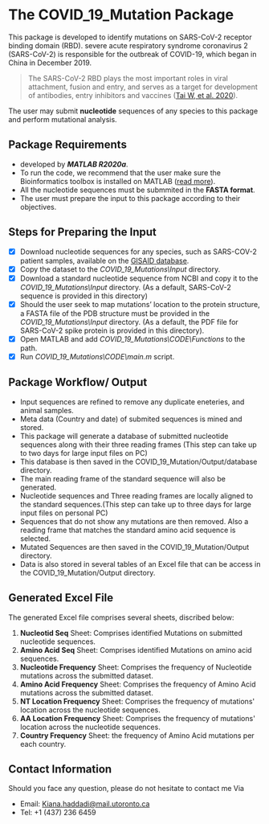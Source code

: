 # The COVID_19_Mutation Package
This package is developed to identify mutations on SARS-CoV-2 receptor binding domain (RBD).
severe acute respiratory syndrome coronavirus 2 (SARS-CoV-2) is responsible for the outbreak of COVID-19, which began in China in December 2019. 
> The SARS-CoV-2 RBD plays the most important roles in viral attachment, fusion and entry, and serves as a target for development of antibodies, entry inhibitors and vaccines ([Tai W, et al. 2020](https://www.nature.com/articles/s41423-020-0400-4)).

The user may submit **nucleotide** sequences of any species to this package and perform mutational analysis.

## Package Requirements
-	developed by ***MATLAB R2020a***.
-	To run the code, we recommend that the user make sure the Bioinformatics toolbox is installed on MATLAB ([read more](https://www.mathworks.com/products/bioinfo.html)).
-	All the nucleotide sequences must be submmited in the **FASTA format**.
-	The user must prepare the input to this package according to their objectives.
	
## Steps for Preparing the **Input**
- [x] Download nucleotide sequences for any species, such as SARS-COV-2 patient samples, available on the [GISAID database](https://www.gisaid.org/).
- [x] Copy the dataset to the *COVID_19_Mutations\Input* directory.
- [x] Download a standard nucleotide sequence from NCBI and copy it to the *COVID_19_Mutations\Input* directory. (As a default, SARS-CoV-2 sequence is provided in this directory)
- [x] Should the user seek to map mutations’ location to the protein structure, a FASTA file of the PDB structure must be provided in the *COVID_19_Mutations\Input* directory. (As a default, the PDF file for SARS-CoV-2 spike protein is provided in this directory).
- [x] Open MATLAB and add *COVID_19_Mutations\CODE\Functions* to the path.
- [x] Run *COVID_19_Mutations\CODE\main.m* script.
	
## Package Workflow/ Output
-	Input sequences are refined to remove any duplicate eneteries, and animal samples.
-	Meta data (Country and date) of submited sequences is mined and stored.
-	This package will generate a database of submitted nucleotide sequences along with their three reading frames (This step can take up to two days for large input files on PC)
-	This database is then saved in the COVID_19_Mutation/Output/database directory.
- 	The main reading frame of the standard sequence will also be generated.
-	Nucleotide sequences and Three reading frames are locally aligned to the standard sequences.(This step can take up to three days for large input files on personal PC)
-	Sequences that do not show any mutations are then removed. Also a reading frame that matches the standard amino acid sequence is selected.
-	Mutated Sequences are then saved in the COVID_19_Mutation/Output directory.
-	Data is also stored in several tables of an Excel file that can be access in the COVID_19_Mutation/Output directory.

## Generated Excel File
The generated Excel file comprises several sheets, discribed below:
1. **Nucleotid Seq** Sheet: Comprises identified Mutations on submitted nucleotide sequences.
2. **Amino Acid Seq** Sheet: Comprises identified Mutations on amino acid sequences.
3. **Nucleotide Frequency** Sheet: Comprises the frequency of Nucleotide mutations across the submitted dataset.
4. **Amino Acid Frequency** Sheet: Comprises the frequency of Amino Acid mutations across the submitted dataset.
5. **NT Location Frequency** Sheet: Comprises the frequency of mutations' location across the nucleotide sequences.
6. **AA Location Frequency** Sheet: Comprises the frequency of mutations' location across the nucleotide sequences.
7. **Country Frequency** Sheet: the frequency of Amino Acid mutations per each country.

## Contact Information
Should you face any question, please do not hesitate to contact me Via
- Email: [Kiana.haddadi@mail.utoronto.ca](mailto:kiana.haddadi@mail.utoronto.ca?subject=[GitHub]%20COVID_19%20Mutation)
- Tel: +1 (437) 236 6459


	
